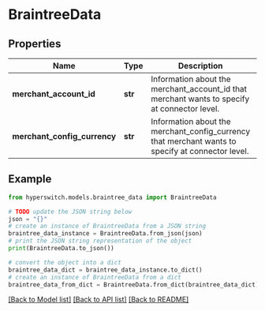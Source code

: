 # BraintreeData


## Properties

Name | Type | Description | Notes
------------ | ------------- | ------------- | -------------
**merchant_account_id** | **str** | Information about the merchant_account_id that merchant wants to specify at connector level. | 
**merchant_config_currency** | **str** | Information about the merchant_config_currency that merchant wants to specify at connector level. | 

## Example

```python
from hyperswitch.models.braintree_data import BraintreeData

# TODO update the JSON string below
json = "{}"
# create an instance of BraintreeData from a JSON string
braintree_data_instance = BraintreeData.from_json(json)
# print the JSON string representation of the object
print(BraintreeData.to_json())

# convert the object into a dict
braintree_data_dict = braintree_data_instance.to_dict()
# create an instance of BraintreeData from a dict
braintree_data_from_dict = BraintreeData.from_dict(braintree_data_dict)
```
[[Back to Model list]](../README.md#documentation-for-models) [[Back to API list]](../README.md#documentation-for-api-endpoints) [[Back to README]](../README.md)


